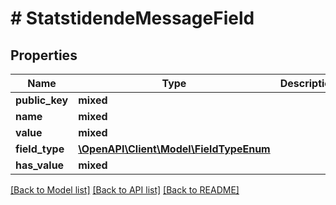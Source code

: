 # # StatstidendeMessageField

## Properties

Name | Type | Description | Notes
------------ | ------------- | ------------- | -------------
**public_key** | **mixed** |  |
**name** | **mixed** |  |
**value** | **mixed** |  |
**field_type** | [**\OpenAPI\Client\Model\FieldTypeEnum**](FieldTypeEnum.md) |  |
**has_value** | **mixed** |  |

[[Back to Model list]](../../README.md#models) [[Back to API list]](../../README.md#endpoints) [[Back to README]](../../README.md)
